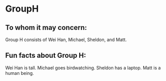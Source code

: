 # GroupH

## To whom it may concern:
Group H consists of Wei Han, Michael, Sheldon, and Matt.

## Fun facts about Group H:
Wei Han is tall.
Michael goes birdwatching.
Sheldon has a laptop.
Matt is a human being.
